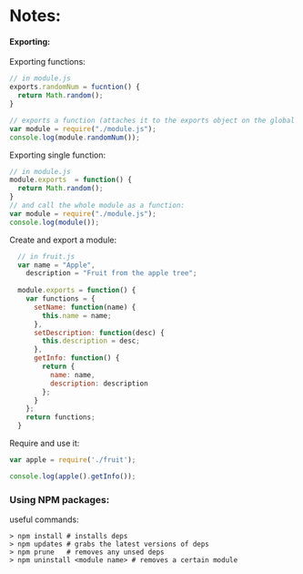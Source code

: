 # Notes:

#### Exporting:
Exporting functions:
```js
// in module.js
exports.randomNum = fucntion() {
  return Math.random();
}

// exports a function (attaches it to the exports object on the global node object) and you can require the module and call the function like so:
var module = require("./module.js");
console.log(module.randomNum());
```
Exporting single function:
```js
// in module.js
module.exports  = function() {
  return Math.random();
}
// and call the whole module as a function:
var module = require("./module.js");
console.log(module());
```

Create and export a module:

```js
  // in fruit.js
  var name = "Apple",
    description = "Fruit from the apple tree";
    
  module.exports = function() {
    var functions = {
      setName: function(name) {
        this.name = name;
      },
      setDescription: function(desc) {
        this.description = desc;
      },
      getInfo: function() {
        return {
          name: name,
          description: description
        };
      }
    };
    return functions;
  }
```

Require and use it:

```js
var apple = require('./fruit');

console.log(apple().getInfo());
```

### Using NPM packages:
useful commands:
```shell
> npm install # installs deps
> npm updates # grabs the latest versions of deps
> npm prune   # removes any unsed deps
> npm uninstall <module name> # removes a certain module
```
